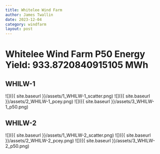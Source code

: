 ```yaml
---
title: Whitelee Wind Farm
author: James Twallin
date: 2023-12-04
category: windfarm
layout: post
---
```

# Whitelee Wind Farm P50 Energy Yield: 933.8720840915105 MWh

WHILW-1
-------------
![]({{ site.baseurl }}/assets/1_WHILW-1_scatter.png)
![]({{ site.baseurl }}/assets/2_WHILW-1_pcey.png)
![]({{ site.baseurl }}/assets/3_WHILW-1_p50.png)

WHILW-2
-------------
![]({{ site.baseurl }}/assets/1_WHILW-2_scatter.png)
![]({{ site.baseurl }}/assets/2_WHILW-2_pcey.png)
![]({{ site.baseurl }}/assets/3_WHILW-2_p50.png)

